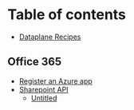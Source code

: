 # Table of contents

* [Dataplane Recipes](README.md)

## Office 365

* [Register an Azure app](office-365/register-an-azure-app.md)
* [Sharepoint API](office-365/sharepoint-api/README.md)
  * [Untitled](office-365/sharepoint-api/untitled.md)
